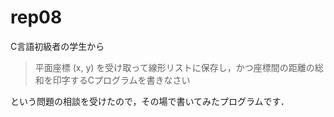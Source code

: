# rep08

C言語初級者の学生から

> 平面座標 (x, y) を受け取って線形リストに保存し，かつ座標間の距離の総和を印字するCプログラムを書きなさい

という問題の相談を受けたので，その場で書いてみたプログラムです．

